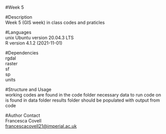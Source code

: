 #Week 5

#Description\
Week 5 (GIS week) in class codes and praticles 

#Languages\
unix Ubuntu version 20.04.3 LTS\
R version 4.1.2 (2021-11-01)
 
#Dependencies\
rgdal\
raster\
sf\
sp\
units

#Structure and Usage\
working codes are found in the code folder
necessary data to run code on is found in data folder
results folder should be populated with output from code





#Author Contact\
Francesca Covell\
francescacovell21@imperial.ac.uk
